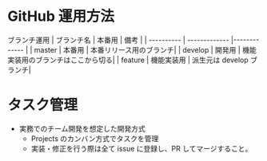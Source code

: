 # GitHub 運用方法

ブランチ運用
| ブランチ名 | 本番用 | 備考 |
| ---------- | ------------- |------------- |
| master   | 本番用  | 本番リリース用のブランチ|
| develop  | 開発用  | 機能実装用のブランチはここから切る|
| feature  | 機能実装用  | 派生元は develop ブランチ|

# タスク管理
- 実務でのチーム開発を想定した開発方式
  - Projects のカンバン方式でタスクを管理
  - 実装・修正を行う際は全て issue に登録し、PR してマージすること。